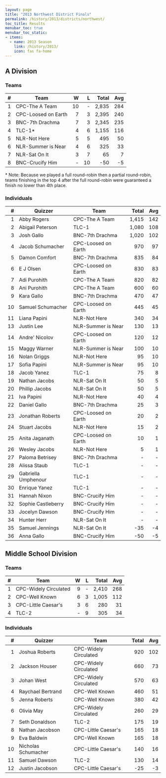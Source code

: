 ```yaml
---
layout: page
title: "2013 Northwest District Finals"
permalink: /history/2013/districts/northwest/
toc_title: Results
menubar_toc: true
menubar_toc_static:
- items:
  - name: 2013 Season
    link: /history/2013/
    icon: fas fa-home
---
```


## A Division

### Teams

|    # | Team                |    W |    L | Total |  Avg |
| ---: | ------------------- | ---: | ---: | ----: | ---: |
|    1 | CPC-The A Team      |   10 |    - | 2,835 |  284 |
|    2 | CPC-Loosed on Earth |    7 |    3 | 2,395 |  240 |
|    3 | BNC-7th Drachma     |    7 |    3 | 2,345 |  235 |
|    4 | TLC-1*              |    4 |    6 | 1,155 |  116 |
|    5 | NLR-Not Here        |    5 |    5 |   495 |   50 |
|    6 | NLR-Summer is Near  |    4 |    6 |   325 |   33 |
|    7 | NLR-Sat On It       |    3 |    7 |    65 |    7 |
|    8 | BNC-Crucify Him     |    - |   10 |   -50 |   -5 |

 \* Note: Because we played a full round-robin then a partial round-robin, teams finishing in the top 4 after the full round-robin were guaranteed a finish no lower than 4th place. 

### Individuals

|    # | Quizzer             | Team                | Total |  Avg |
| ---: | ------------------- | ------------------- | ----: | ---: |
|    1 | Abby Rogers         | CPC-The A Team      | 1,415 |  142 |
|    2 | Abigail Peterson    | TLC-1               | 1,080 |  108 |
|    3 | Josh Gallo          | BNC-7th Drachma     | 1,020 |  102 |
|    4 | Jacob Schumacher    | CPC-Loosed on Earth |   970 |   97 |
|    5 | Damon Comfort       | BNC-7th Drachma     |   835 |   84 |
|    6 | E J Olsen           | CPC-Loosed on Earth |   830 |   83 |
|    7 | Adi Purohith        | CPC-The A Team      |   820 |   82 |
|    8 | Ani Purohith        | CPC-The A Team      |   600 |   60 |
|    9 | Kara Gallo          | BNC-7th Drachma     |   470 |   47 |
|   10 | Samuel Schumacher   | CPC-Loosed on Earth |   445 |   45 |
|   11 | Liana Papini        | NLR-Not Here        |   340 |   34 |
|   13 | Justin Lee          | NLR-Summer is Near  |   130 |   13 |
|   14 | Andre' Nicolov      | CPC-Loosed on Earth |   120 |   12 |
|   15 | Maggy Warner        | NLR-Summer is Near  |   100 |   10 |
|   16 | Nolan Griggs        | NLR-Not Here        |    95 |   10 |
|   17 | Sofia Papini        | NLR-Summer is Near  |    95 |   10 |
|   18 | Jacob Yanez         | TLC-1               |    75 |    8 |
|   19 | Nathan Jacobs       | NLR-Sat On It       |    50 |    5 |
|   20 | Phillip Jacobs      | NLR-Sat On It       |    50 |    5 |
|   21 | Iva Papini          | NLR-Not Here        |    40 |    4 |
|   22 | Daniel Gallo        | BNC-7th Drachma     |    25 |    3 |
|   23 | Jonathan Roberts    | CPC-Loosed on Earth |    20 |    2 |
|   24 | Stuart Jacobs       | NLR-Not Here        |    15 |    2 |
|   25 | Anita Jaganath      | CPC-Loosed on Earth |    10 |    1 |
|   26 | Wesley Jacobs       | NLR-Not Here        |     5 |    1 |
|   27 | Paloma Betrisey     | BNC-7th Drachma     |     - |    - |
|   28 | Alissa Staub        | TLC-1               |     - |    - |
|   29 | Gabriella Umphenour | TLC-1               |     - |    - |
|   30 | Enrique Yanez       | TLC-1               |     - |    - |
|   31 | Hannah Nixon        | BNC-Crucify Him     |     - |    - |
|   32 | Sophie Castleberry  | BNC-Crucify Him     |     - |    - |
|   33 | Jocelyn Dawson      | BNC-Crucify Him     |     - |    - |
|   34 | Hunter Herr         | NLR-Sat On It       |     - |    - |
|   35 | Samuel Jennings     | NLR-Sat On It       |   -35 |   -4 |
|   36 | Anna Gallo          | BNC-Crucify Him     |   -50 |   -5 |

## Middle School Division

### Teams

|    # | Team                  |    W |    L | Total |  Avg |
| ---: | --------------------- | ---: | ---: | ----: | ---: |
|    1 | CPC-Widely Circulated |    9 |    - | 2,410 |  268 |
|    2 | CPC-Well Known        |    6 |    3 | 1,005 |  112 |
|    3 | CPC-Little Caesar's   |    3 |    6 |   280 |   31 |
|    4 | TLC-2                 |    - |    9 |   305 |   34 |

### Individuals

|    # | Quizzer             | Team                  | Total |  Avg |
| ---: | ------------------- | --------------------- | ----: | ---: |
|    1 | Joshua Roberts      | CPC-Widely Circulated |   920 |  102 |
|    2 | Jackson Houser      | CPC-Widely Circulated |   660 |   73 |
|    3 | Johan West          | CPC-Widely Circulated |   570 |   63 |
|    4 | Raychael Bertrand   | CPC-Well Known        |   460 |   51 |
|    5 | Jenna Roberts       | CPC-Well Known        |   380 |   42 |
|    6 | Olivia May          | CPC-Widely Circulated |   260 |   29 |
|    7 | Seth Donaldson      | TLC-2                 |   175 |   19 |
|    8 | Nathan Jacobson     | CPC-Little Caesar's   |   165 |   18 |
|    9 | Eva Baldwin         | CPC-Well Known        |   165 |   18 |
|   10 | Nicholas Schumacher | CPC-Little Caesar's   |   140 |   16 |
|   11 | Samuel Dawson       | TLC-2                 |   130 |   14 |
|   12 | Justin Jacobson     | CPC-Little Caesar's   |   -25 |   -3 |
